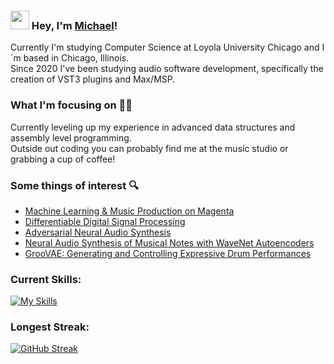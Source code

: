 ### <img src="https://media.giphy.com/media/hvRJCLFzcasrR4ia7z/giphy.gif" width="30px"> Hey, I'm [Michael](https://github.com/mcollins21)!

Currently I'm studying Computer Science at Loyola University Chicago and I´m based in Chicago, Illinois. <br /> Since 2020 I've been studying audio software development, specifically the creation of VST3 plugins and Max/MSP.

### What I'm focusing on 👨‍💻

Currently leveling up my experience in advanced data structures and assembly level programming. <br /> Outside out coding you can probably find me at the music studio or grabbing a cup of coffee!

### Some things of interest 🔍 
<!-- BLOG-POST-LIST:START -->
- [Machine Learning & Music Production on Magenta](https://magenta.tensorflow.org)
- [Differentiable Digital Signal Processing](https://openreview.net/forum?id=B1x1ma4tDr)
- [Adversarial Neural Audio Synthesis](https://openreview.net/forum?id=H1xQVn09FX)
- [Neural Audio Synthesis of Musical Notes with WaveNet Autoencoders](https://research.google/pubs/pub46119/)
- [GrooVAE: Generating and Controlling Expressive Drum Performances](https://magenta.tensorflow.org/groovae)
<!-- BLOG-POST-LIST:END -->

### Current Skills:

[![My Skills](https://skillicons.dev/icons?i=c,ableton,github,html,java,matlab)](https://skillicons.dev)


### Longest Streak:

[![GitHub Streak](https://streak-stats.demolab.com?user=mcollins21&theme=swift&hide_border=true&mode=weekly)](https://git.io/streak-stats)

<!---
mcollins21/mcollins21 is a ✨ special ✨ repository because its `README.md` (this file) appears on your GitHub profile.
You can click the Preview link to take a look at your changes.
--->
